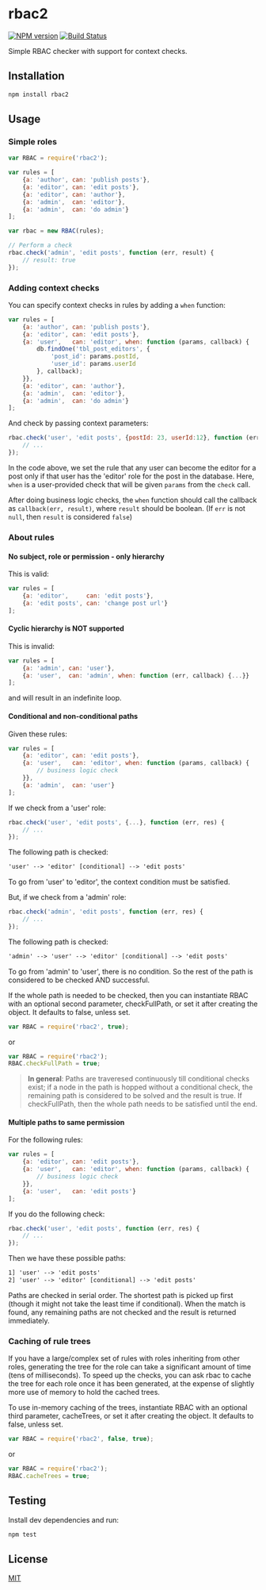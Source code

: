 # rbac2
[![NPM version](https://badge.fury.io/js/%40luislobo%2Frbac2.svg)](https://badge.fury.io/js/%40luislobo%2Frbac2) [![Build Status](https://github.com/luislobo/rbac2/actions/workflows/build.yml/badge.svg?branch=master)](https://github.com/luislobo/rbac2/actions/workflows/build.yml)

Simple RBAC checker with support for context checks.

## Installation

```bash
npm install rbac2
```

## Usage
### Simple roles
```js
var RBAC = require('rbac2');

var rules = [
    {a: 'author', can: 'publish posts'},
    {a: 'editor', can: 'edit posts'},
    {a: 'editor', can: 'author'},
    {a: 'admin',  can: 'editor'},
    {a: 'admin',  can: 'do admin'}
];

var rbac = new RBAC(rules);

// Perform a check
rbac.check('admin', 'edit posts', function (err, result) {
    // result: true
});
```

### Adding context checks
You can specify context checks in rules by adding a `when` function:
```js
var rules = [
    {a: 'author', can: 'publish posts'},
    {a: 'editor', can: 'edit posts'},
    {a: 'user',   can: 'editor', when: function (params, callback) {
        db.findOne('tbl_post_editors', {
            'post_id': params.postId,
            'user_id': params.userId
        }, callback);
    }},
    {a: 'editor', can: 'author'},
    {a: 'admin',  can: 'editor'},
    {a: 'admin',  can: 'do admin'}
];
```
And check by passing context parameters:
```js
rbac.check('user', 'edit posts', {postId: 23, userId:12}, function (err, result) {
    // ...
});
```

In the code above, we set the rule that any user can become the editor
for a post only if that user has the 'editor' role for the post in the database.
Here, `when` is a user-provided check that will be given `params` from the `check` call.

After doing business logic checks, the `when` function should call the callback
as `callback(err, result)`, where `result` should be boolean. (If `err` is not
`null`, then `result` is considered `false`)

### About rules
#### No subject, role or permission - only hierarchy
This is valid:
```js
var rules = [
    {a: 'editor',     can: 'edit posts'},
    {a: 'edit posts', can: 'change post url'}
];
```

#### Cyclic hierarchy is NOT supported
This is invalid:
```js
var rules = [
    {a: 'admin', can: 'user'},
    {a: 'user',  can: 'admin', when: function (err, callback) {...}}
];
```

and will result in an indefinite loop.

#### Conditional and non-conditional paths
Given these rules:
```js
var rules = [
    {a: 'editor', can: 'edit posts'},
    {a: 'user',   can: 'editor', when: function (params, callback) {
        // business logic check
    }},
    {a: 'admin',  can: 'user'}
];
```

If we check from a 'user' role:
```js
rbac.check('user', 'edit posts', {...}, function (err, res) {
    // ...
});
```

The following path is checked:
```txt
'user' --> 'editor' [conditional] --> 'edit posts'
```

To go from 'user' to 'editor', the context condition must be satisfied.

But, if we check from a 'admin' role:
```js
rbac.check('admin', 'edit posts', function (err, res) {
    // ...
});
```

The following path is checked:
```txt
'admin' --> 'user' --> 'editor' [conditional] --> 'edit posts'
```

To go from 'admin' to 'user', there is no condition. So the rest of the path is
considered to be checked AND successful.

If the whole path is needed to be checked, then you can instantiate RBAC with an optional second parameter, checkFullPath, or set it after creating the object. It defaults to false, unless set.

```js
var RBAC = require('rbac2', true);
```
or
```js
var RBAC = require('rbac2');
RBAC.checkFullPath = true;
```

> **In general**: Paths are traveresed continuously till conditional checks exist;
> if a node in the path is hopped without a conditional check, the remaining path
> is considered to be solved and the result is true.
> If checkFullPath, then the whole path needs to be satisfied until the end.

#### Multiple paths to same permission
For the following rules:
```js
var rules = [
    {a: 'editor', can: 'edit posts'},
    {a: 'user',   can: 'editor', when: function (params, callback) {
        // business logic check
    }},
    {a: 'user',   can: 'edit posts'}
];
```
If you do the following check:
```js
rbac.check('user', 'edit posts', function (err, res) {
    // ...
});
```
Then we have these possible paths:
```txt
1] 'user' --> 'edit posts'
2] 'user' --> 'editor' [conditional] --> 'edit posts'
```
Paths are checked in serial order. The shortest path is picked up first (though it might not take the least time if conditional). When the match is
found, any remaining paths are not checked and the result is returned
immediately.

### Caching of rule trees
If you have a large/complex set of rules with roles inheriting from other roles, generating the tree for the role can take a significant amount of time (tens of milliseconds). To speed up the checks, you can ask rbac to cache the tree for each role once it has been generated, at the expense of slightly more use of memory to hold the cached trees.

To use in-memory caching of the trees, instantiate RBAC with an optional third parameter, cacheTrees, or set it after creating the object. It defaults to false, unless set.

```js
var RBAC = require('rbac2', false, true);
```
or
```js
var RBAC = require('rbac2');
RBAC.cacheTrees = true;
```

## Testing
Install dev dependencies and run:
```bash
npm test
```

## License
[MIT](LICENSE)
